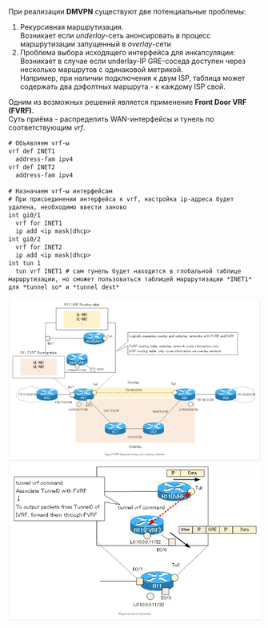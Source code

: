 При реализации **DMVPN** существуют две потенциальные проблемы:
1. Рекурсивная маршрутизация.  
Возникает если *underlay*-сеть анонсировать в процесс маршрутизации запущенный в *overlay*-сети
2. Проблема выбора исходящего интерфейса для инкапсуляции:  
Возникает в случае если underlay-IP GRE-соседа доступен через несколько маршрутов с одинаковой метрикой.  
Например, при наличии подключения к двум ISP, таблица может содержать два дэфолтных маршрута - к каждому ISP свой.  

Одним из возможных решений является применение **Front Door VRF (FVRF)**.  
Суть приёма - распределить WAN-интерфейсы и тунель по соответствующим *vrf*.  
```
# Объявляем vrf-ы
vrf def INET1
  address-fam ipv4
vrf def INET2
  address-fam ipv4

# Назначаем vrf-ы интерфейсам
# При присоединении интерфейса к vrf, настройка ip-адреса будет удалена, необходимо ввести заново
int gi0/1
  vrf for INET1
  ip add <ip mask|dhcp>
int gi0/2
  vrf for INET2
  ip add <ip mask|dhcp>
int tun 1
  tun vrf INET1 # сам тунель будет находится в глобальной таблице маршрутизации, но сможет пользоваться таблицей маршрутизации *INET1* для *tunnel so* и *tunnel dest*
```
![FVRF](../../images/fvrf.PNG) ![tunnel frv](../../images/ivrf-fvrf-linked.PNG)